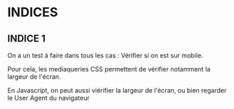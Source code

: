 # INDICES

## INDICE 1

On a un test à faire dans tous les cas :
Vérifier si on est sur mobile.

Pour cela, les mediaqueries CSS permettent de vérifier notamment la largeur de l'écran.

En Javascript, on peut aussi viérifier la largeur de l'écran, ou bien regarder le User Agent du navigateur



